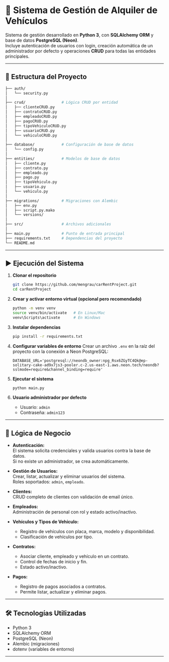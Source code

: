 # 🚗 Sistema de Gestión de Alquiler de Vehículos

Sistema de gestión desarrollado en **Python 3**, con **SQLAlchemy ORM** y base de datos **PostgreSQL (Neon)**.  
Incluye autenticación de usuarios con login, creación automática de un administrador por defecto y operaciones **CRUD** para todas las entidades principales.

---

## 📂 Estructura del Proyecto

```bash
├── auth/
│   └── security.py
│
├── crud/                # Lógica CRUD por entidad
│   ├── clienteCRUD.py
│   ├── contratoCRUD.py
│   ├── empleadoCRUD.py
│   ├── pagoCRUD.py
│   ├── tipoVehiculoCRUD.py
│   ├── usuarioCRUD.py
│   └── vehiculoCRUD.py
│
├── database/            # Configuración de base de datos
│   └── config.py
│
├── entities/            # Modelos de base de datos
│   ├── cliente.py
│   ├── contrato.py
│   ├── empleado.py
│   ├── pago.py
│   ├── tipoVehiculo.py
│   ├── usuario.py
│   └── vehiculo.py
│
├── migrations/          # Migraciones con Alembic
│   ├── env.py
│   ├── script.py.mako
│   └── versions/
│
├── src/                 # Archivos adicionales
│
├── main.py              # Punto de entrada principal
├── requirements.txt     # Dependencias del proyecto
└── README.md
```

---

## ▶️ Ejecución del Sistema

1. **Clonar el repositorio**
   ```bash
   git clone https://github.com/mengrau/carRentProject.git
   cd carRentProject
   ```

2. **Crear y activar entorno virtual (opcional pero recomendado)**
   ```bash
   python -m venv venv
   source venv/bin/activate   # En Linux/Mac
   venv\Scripts\activate      # En Windows
   ```

3. **Instalar dependencias**
   ```bash
   pip install -r requirements.txt
   ```

4. **Configurar variables de entorno**
   Crear un archivo `.env` en la raíz del proyecto con la conexión a Neon PostgreSQL:
   ```env
   DATABASE_URL='postgresql://neondb_owner:npg_Rsx6ZGyTC4Qk@ep-solitary-cake-ad9x7js3-pooler.c-2.us-east-1.aws.neon.tech/neondb?sslmode=require&channel_binding=require'
   ```

5. **Ejecutar el sistema**
   ```bash
   python main.py
   ```

6. **Usuario administrador por defecto**
   - Usuario: `admin`  
   - Contraseña: `admin123`

---

## 🧩 Lógica de Negocio

- **Autenticación:**  
  El sistema solicita credenciales y valida usuarios contra la base de datos.  
  Si no existe un administrador, se crea automáticamente.

- **Gestión de Usuarios:**  
  Crear, listar, actualizar y eliminar usuarios del sistema.  
  Roles soportados: `admin`, `empleado`.

- **Clientes:**  
  CRUD completo de clientes con validación de email único.

- **Empleados:**  
  Administración de personal con rol y estado activo/inactivo.

- **Vehículos y Tipos de Vehículo:**  
  - Registro de vehículos con placa, marca, modelo y disponibilidad.  
  - Clasificación de vehículos por tipo.  

- **Contratos:**  
  - Asociar cliente, empleado y vehículo en un contrato.  
  - Control de fechas de inicio y fin.  
  - Estado activo/inactivo.  

- **Pagos:**  
  - Registro de pagos asociados a contratos.  
  - Permite listar, actualizar y eliminar pagos.

---

## 🛠 Tecnologías Utilizadas
- Python 3
- SQLAlchemy ORM
- PostgreSQL (Neon)
- Alembic (migraciones)
- dotenv (variables de entorno)

---
